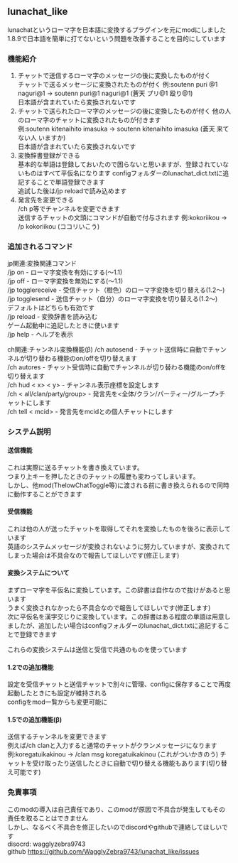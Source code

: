 ## lunachat_like
lunachatというローマ字を日本語に変換するプラグインを元にmodにしました  
1.8.9で日本語を簡単に打てないという問題を改善することを目的にしています  
### 機能紹介
1. チャットで送信するローマ字のメッセージの後に変換したものが付く  
チャットで送るメッセージに変換されたものが付く 
例:soutenn puri @1 naguri@1 → soutenn puri@1 naguri@1 (蒼天 プリ@1 殴り@1)  
日本語が含まれていたら変換されないです
2. チャットで送られたローマ字のメッセージの後に変換したものが付く 
他の人のローマ字のチャットに変換されたものが付きます  
例:soutenn kitenaihito imasuka → soutenn kitenaihito imasuka (蒼天 来てない人 いますか)  
 日本語が含まれていたら変換されないです
3. 変換辞書登録ができる  
基本的な単語は登録しておいたので困らないと思いますが、登録されていないものはすべて平仮名になります
configフォルダーのlunachat_dict.txtに追記することで単語登録できます  
追試した後は/jp reloadで読み込めます
4. 発言先を変更できる  
/ch p等でチャンネルを変更できます  
送信するチャットの文頭にコマンドが自動で付与されます
例:kokoriikou → /p kokoriikou (ココリいこう)

### 追加されるコマンド
jp関連:変換関連コマンド  
/jp on - ローマ字変換を有効にする(～1.1)  
/jp off - ローマ字変換を無効にする(～1.1)  
/jp togglereceive - 受信チャット（橙色）のローマ字変換を切り替える(1.2～)  
/jp togglesend - 送信チャット（自分）のローマ字変換を切り替える(1.2～)  
デフォルトはどちらも有効です  
/jp reload - 変換辞書を読み込む  
ゲーム起動中に追記したときに使います  
/jp help - ヘルプを表示  
  
ch関連:チャンネル変換機能(β)
/ch autosend - チャット送信時に自動でチャンネルが切り替わる機能のon/offを切り替えます  
/ch autores - チャット受信時に自動でチャンネルが切り替わる機能のon/offを切り替えます  
/ch hud < x> < y> - チャンネル表示座標を設定します  
/ch < all/clan/party/group> - 発言先を<全体/クラン/パーティー/グループ>チャットにします  
/ch tell < mcid> - 発言先をmcidとの個人チャットにします  

### システム説明  
#### 送信機能
これは実際に送るチャットを書き換えています。  
つまり上キーを押したときのチャットの履歴も変わってしまいます。  
しかし、他mod(ThelowChatToggle等)に渡される前に書き換えられるので同時に動作することができます
#### 受信機能
これは他の人が送ったチャットを取得してそれを変換したものを後ろに表示しています  
英語のシステムメッセージが変換されないように努力していますが、変換されてしまった場合は不具合なので報告してほしいです(修正します)
#### 変換システムについて
まずローマ字を平仮名に変換しています。この辞書は自作なので抜けがあると思います  
うまく変換されなかったら不具合なので報告してほしいです(修正します)  
次に平仮名を漢字交じりに変換しています。この辞書はある程度の単語は用意しましたが、追加したい場合はconfigフォルダーのlunachat_dict.txtに追記することで登録できます  

これらの変換システムは送信と受信で共通のものを使っています

#### 1.2での追加機能
設定を受信チャットと送信チャットで別々に管理、configに保存することで再度起動したときにも設定が維持される  
configをmod一覧からも変更可能に

#### 1.5での追加機能(β)
送信するチャンネルを変更できます  
例えば/ch clanと入力すると通常のチャットがクランメッセージになります  
例:koregatuikakinou → /clan msg koregatuikakinou (これがついかきのう)
チャットを受け取ったり送信したときに自動で切り替える機能もあります(切り替え可能です)

### 免責事項
このmodの導入は自己責任であり、このmodが原因で不具合が発生してもその責任を取ることはできません  
しかし、なるべく不具合を修正したいのでdiscordやgithubで連絡してほしいです  
disocrd: wagglyzebra9743  
github https://github.com/WagglyZebra9743/lunachat_like/issues